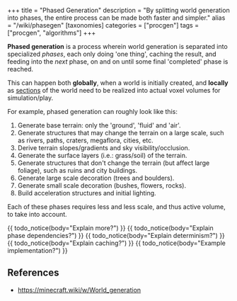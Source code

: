 +++
title = "Phased Generation"
description = "By splitting world generation into phases, the entire process can be made both faster and simpler."
alias = "/wiki/phasegen"
[taxonomies]
categories = ["procgen"]
tags = ["procgen", "algorithms"]
+++

**Phased generation** is a process wherein world generation is separated into specialized *phases*,
each only doing 'one thing', caching the result, and feeding into the *next* phase,
on and on until some final 'completed' phase is reached.

This can happen both **globally**, when a world is initially created,
and **locally** as [sections](/wiki/chunking) of the world need to
be realized into actual voxel volumes for simulation/play.

For example, phased generation can roughly look like this:

1. Generate base terrain: only the 'ground', 'fluid' and 'air'.
2. Generate structures that may change the terrain on a large scale,
   such as rivers, paths, craters, megaflora, cities, etc.
3. Derive terrain slopes/gradients and sky visibility/occlusion.
4. Generate the surface layers (i.e.: grass/soil) of the terrain.
5. Generate structures that don't change the terrain (but affect large foliage),
   such as ruins and city buildings.
6. Generate large scale decoration (trees and boulders).
7. Generate small scale decoration (bushes, flowers, rocks).
8. Build acceleration structures and initial lighting.

Each of these phases requires less and less scale, and thus active volume, to take into account.

{{ todo_notice(body="Explain more?") }}
{{ todo_notice(body="Explain phase dependencies?") }}
{{ todo_notice(body="Explain determinism?") }}
{{ todo_notice(body="Explain caching?") }}
{{ todo_notice(body="Example implementation?") }}

## References

- <https://minecraft.wiki/w/World_generation>
